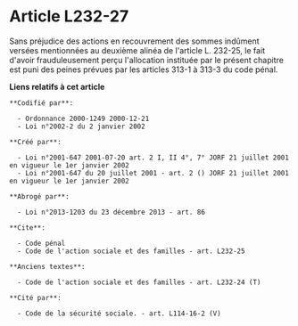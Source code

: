 # Article L232-27

Sans préjudice des actions en recouvrement des sommes indûment versées mentionnées au deuxième alinéa de l'article L. 232-25,
le fait d'avoir frauduleusement perçu l'allocation instituée par le présent chapitre est puni des peines prévues par les
articles 313-1 à 313-3 du code pénal.

**Liens relatifs à cet article**

	**Codifié par**:

	  - Ordonnance 2000-1249 2000-12-21
	  - Loi n°2002-2 du 2 janvier 2002

	**Créé par**:

	  - Loi n°2001-647 2001-07-20 art. 2 I, II 4°, 7° JORF 21 juillet 2001 en vigueur le 1er janvier 2002
	  - Loi n°2001-647 du 20 juillet 2001 - art. 2 () JORF 21 juillet 2001 en vigueur le 1er janvier 2002

	**Abrogé par**:

	  - Loi n°2013-1203 du 23 décembre 2013 - art. 86

	**Cite**:

	  - Code pénal
	  - Code de l'action sociale et des familles - art. L232-25

	**Anciens textes**:

	  - Code de l'action sociale et des familles - art. L232-24 (T)

	**Cité par**:

	  - Code de la sécurité sociale. - art. L114-16-2 (V)
